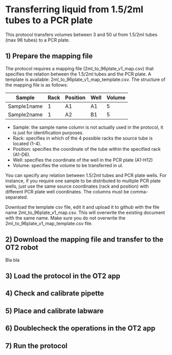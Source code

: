 # Transferring liquid from 1.5/2ml tubes to a PCR plate

This protocol transfers volumes between 3 and 50 ul from 1.5/2ml tubes (max 96 tubes) to a PCR plate.

## 1) Prepare the mapping file
The protocol requires a mapping file (2ml_to_96plate_v1_map.csv) that specifies the relation between the 1.5/2ml tubes and the PCR plate. A template is available: 2ml_to_96plate_v1_map_template.csv. The structure of the mapping file is as follows:

|Sample|Rack|Position|Well|Volume|
|------|----|--------|----|------|
|Sample1name|1|A1|A1|5|
|Sample2name|1|A2|B1|5|

* Sample: the sample name column is not actually used in the protocol, it is just for identification purposes.
* Rack: specifies in which of the 4 possible racks the source tube is located (1-4).
* Position: specifies the coordinate of the tube within the specified rack (A1-D6).
* Well: specifies the coordinate of the well in the PCR plate (A1-H12)
* Volume: specifies the volume to be transferred in ul.

You can specify any relation between 1.5/2ml tubes and PCR plate wells. For instance, if you require one sample to be distributed to multiple PCR plate wells, just use the same source coordinates (rack and position) with different PCR plate well coordinates. The columns must be comma-separated.

Download the template csv file, edit it and upload it to github with the file name 2ml_to_96plate_v1_map.csv. This will overwrite the existing document with the same name. Make sure you do not overwrite the 2ml_to_96plate_v1_map_template.csv file. 

## 2) Download the mapping file and transfer to the OT2 robot
Bla bla

## 3) Load the protocol in the OT2 app

## 4) Check and calibrate pipette

## 5) Place and calibrate labware

## 6) Doublecheck the operations in the OT2 app

## 7) Run the protocol
